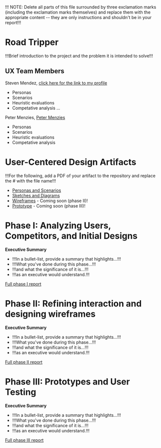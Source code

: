 !!! NOTE: Delete all parts of this file surrounded by three exclamation marks (including the exclamation marks themselves) and replace them with the appropriate content -- they are only instructions and shouldn't be in your report!!!

# Road Tripper

!!!Brief introduction to the project and the problem it is intended to solve!!!

## UX Team Members

Steven Mendez, [click here for the link to my profile](https://usabilityengineering.github.io/ux-portfolio-MinecraftSt3v3/)
- Personas
- Scenarios
- Heuristic evaluations
- Competative analysis
...

Peter Menzies, [Peter Menzies](https://github.com/UsabilityEngineering/ux-portfolio-PJMenzies)
- Personas
- Scenarios
- Heuristic evaluations
- Competative analysis




# User-Centered Design Artifacts
 
!!!For the following, add a PDF of your artifact to the repository and replace the # with the file name!!!
* [Personas and Scenarios](personas/)
* [Sketches and Diagrams](sketches/)
* [Wireframes](#) - Coming soon (phase II)!
* [Prototype](#) - Coming soon (phase III)!

# Phase I: Analyzing Users, Competitors, and Initial Designs

**Executive Summary**

* !!!In a bullet-list, provide a summary that highlights...!!!
* !!!What you've done during this phase...!!!
* !!!and what the significance of it is...!!!
* !!!as an executive would understand.!!!

[Full phase I report](phaseI/)

# Phase II: Refining interaction and designing wireframes

**Executive Summary**

* !!!In a bullet-list, provide a summary that highlights...!!!
* !!!What you've done during this phase...!!!
* !!!and what the significance of it is...!!!
* !!!as an executive would understand.!!!

[Full phase II report](phaseII/)

# Phase III: Prototypes and User Testing

**Executive Summary**

* !!!In a bullet-list, provide a summary that highlights...!!!
* !!!What you've done during this phase...!!!
* !!!and what the significance of it is...!!!
* !!!as an executive would understand.!!!

[Full phase III report](phaseIII/)
